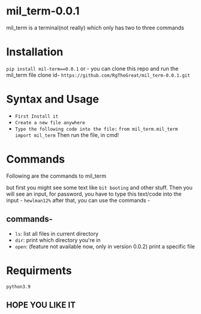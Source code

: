 # mil_term-0.0.1
mil_term is a terminal(not really) which only has two to three commands

# Installation
``pip install mil-term==0.0.1``
or - 
you can clone this repo and run the mil_term file
clone id- ``https://github.com/RgTheGreat/mil_term-0.0.1.git``

# Syntax and Usage
- ``First Install it``
- ``Create a new file anywhere``
- ``Type the following code into the file:``
 ``
 from mil_term.mil_term import mil_term
 ``
 Then run the file, in cmd!
 
 # Commands
 Following are the commands to mil_term

 but first you might see some text like  ``bit booting`` and other stuff. Then you will see an input, for password, you have to type this text/code into the input - ``hewlman12%``
 after that, you can use the commands - 
 ## commands- 
 - ``ls``: list all files in current directory
 - ``dir``: print which directory you're in
 - ``open``: (feature not available now, only in version 0.0.2) print a specific file


# Requirments

``python3.9``

## HOPE YOU LIKE IT
 
 


